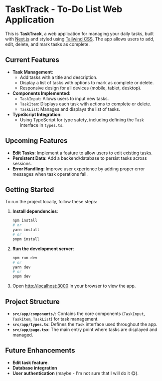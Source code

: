 # TaskTrack - To-Do List Web Application

This is **TaskTrack**, a web application for managing your daily tasks, built with [Next.js](https://nextjs.org) and styled using [Tailwind CSS](https://tailwindcss.com). The app allows users to add, edit, delete, and mark tasks as complete.

## Current Features

- **Task Management**:
    - Add tasks with a title and description.
    - Display a list of tasks with options to mark as complete or delete.
    - Responsive design for all devices (mobile, tablet, desktop).
- **Components Implemented**:
    - `TaskInput`: Allows users to input new tasks.
    - `TaskItem`: Displays each task with actions to complete or delete.
    - `TaskList`: Manages and displays the list of tasks.
- **TypeScript Integration**:
    - Using TypeScript for type safety, including defining the `Task` interface in `types.ts`.

## Upcoming Features

- **Edit Tasks**: Implement a feature to allow users to edit existing tasks.
- **Persistent Data**: Add a backend/database to persist tasks across sessions.
- **Error Handling**: Improve user experience by adding proper error messages when task operations fail.

## Getting Started

To run the project locally, follow these steps:

1. **Install dependencies**:
    ```bash
    npm install
    # or
    yarn install
    # or
    pnpm install
    ```

2. **Run the development server**:
    ```bash
    npm run dev
    # or
    yarn dev
    # or
    pnpm dev
    ```

3. Open [http://localhost:3000](http://localhost:3000) in your browser to view the app.

## Project Structure

- **`src/app/components/`**: Contains the core components (`TaskInput`, `TaskItem`, `TaskList`) for task management.
- **`src/app/types.ts`**: Defines the `Task` interface used throughout the app.
- **`src/app/page.tsx`**: The main entry point where tasks are displayed and managed.

## Future Enhancements

- **Edit task feature**.
- **Database integration** 
- **User authentication** (maybe - I'm not sure that I will do it 😋).

